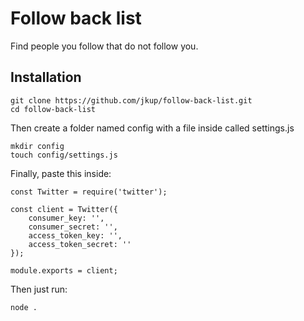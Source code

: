 # Follow back list

Find people you follow that do not follow you.

## Installation

    git clone https://github.com/jkup/follow-back-list.git
    cd follow-back-list

Then create a folder named config with a file inside called settings.js

    mkdir config
    touch config/settings.js

Finally, paste this inside:

    const Twitter = require('twitter');

    const client = Twitter({
    	consumer_key: '',
    	consumer_secret: '',
    	access_token_key: '',
    	access_token_secret: ''
    });

    module.exports = client;


Then just run:

    node .

